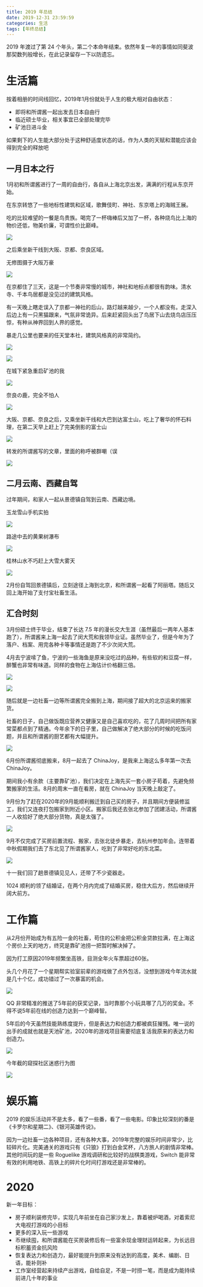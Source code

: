 ```yaml
---
title: 2019 年总结
date: 2019-12-31 23:59:59
categories: 生活
tags: [年终总结]
---
```


2019 年渡过了第 24 个年头，第二个本命年结束。依然年复一年的事情如同斐波那契数列般增长，在此记录留存一下以防遗忘。

<!--more-->

# 生活篇

按着相册的时间线回忆，2019年1月份就处于人生的极大相对自由状态：

* 即将和所谓酱一起出发去日本自由行
* 临近硕士毕业，相关事宜已全部处理完毕
* 矿池日进斗金

如果剩下的人生能大部分处于这种舒适度状态的话，作为人类的天赋和潜能应该会得到完全的释放吧

## 一月日本之行

1月初和所谓酱进行了一周的自由行，各自从上海北京出发，满满的行程从东京开始。

在东京转悠了一些地标性建筑和区域，歌舞伎町、神社、东京塔上的海贼王展。

吃的比较难望的一餐是鸟贵族。喝完了一杯嗨棒后又加了一杯，各种烧鸟比上海的物价还低，物美价廉，可谓性价比巅峰。

![](https://wx3.sinaimg.cn/large/989ea82cgy1gage7crbvbj218w0u0dog.jpg)

之后乘坐新干线到大阪、京都、奈良区域。

无修图摄于大阪万豪

![](https://wx4.sinaimg.cn/large/989ea82cgy1gagunzi0i0j218w0tz4fn.jpg)

在京都住了三天，这是一个节奏非常慢的城市，神社和地标点都很有韵味。清水寺、千本鸟居都是没见过的建筑风格。

有一天晚上瞎走误入了京都一神社的后山，路灯越来越少，一个人都没有。走深入后边上有一只黑猫跟来，气氛非常诡异。后来赶紧回头出了鸟居下山去烧鸟店压压惊，有种从神界回到人界的感觉。

暴走几公里也要来的任天堂本社，建筑风格真的非常简约。

![](https://wx4.sinaimg.cn/large/989ea82cgy1gage13rfvmj20rt0rt119.jpg)

![](https://wx4.sinaimg.cn/large/989ea82cgy1gage7g7tg2j218w0u0wnx.jpg)

在城下紧急重启矿池的我

![](https://wx3.sinaimg.cn/large/989ea82cgy1gaguw8pm67j218w0u0qhh.jpg)

奈良の鹿，完全不怕人

![](https://wx2.sinaimg.cn/large/989ea82cgy1gage0zst0cj213y0u0kjl.jpg)

大阪、京都、奈良之后，又乘坐新干线和大巴到达富士山，吃上了奢华的怀石料理，在第二天早上赶上了完美倒影的富士山

![](https://wx1.sinaimg.cn/large/989ea82cgy1gage19tfwdj21400u01kx.jpg)

转发的所谓酱写的文章，里面的称呼被群嘲（误

![](https://wx2.sinaimg.cn/large/989ea82cgy1gage1qxyagj20ku1120zr.jpg)

## 二月云南、西藏自驾

过年期间，和家人一起从景德镇自驾到云南、西藏边境。

玉龙雪山手机实拍

![](https://wx2.sinaimg.cn/large/989ea82cgy1gage3zstu6j21400u07wi.jpg)

路途中去的黄果树瀑布

![](https://wx3.sinaimg.cn/large/989ea82cgy1gage2rpcgmj21400u0b2a.jpg)

桂林山水不巧赶上大雪大雾天

![](https://wx1.sinaimg.cn/large/989ea82cgy1gage250qfaj21400u0qv5.jpg)

2月份自驾回景德镇后，立刻途径上海到北京，和所谓酱一起看了阿丽塔。随后又回上海开始了支付宝社畜生活。

## 汇合时刻

3月份硕士终于毕业，结束了长达 7.5 年的漫长交大生涯（虽然最后一两年人基本跑了），所谓酱来上海一起去了闵大荒和我领毕业证。虽然毕业了，但是今年为了落户、档案、用完各种卡等事情还是跑了不少次闵大荒。

4月去宁波嗦了鱼，宁波的一些海鱼是原来没吃过的品种，有些软的和豆腐一样，醉蟹也非常有味道。同样的食物在上海估计价格翻三倍。

![](https://wx4.sinaimg.cn/large/989ea82cgy1gagelg6kzej218w0u04cb.jpg)

![](https://wx2.sinaimg.cn/large/989ea82cgy1gagel9ji68j218w0u0n6l.jpg)

随后就是一边社畜一边等所谓酱完全搬到上海，期间接了超大的北京运来的搬家货。

社畜的日子，自己做饭既应营养又健康又是自己喜欢吃的，花了几周时间把所有家常菜都点到了精通。今年余下的日子里，自己做解决了绝大部分的时候的吃饭问题，并且和所谓酱的厨艺都有大幅提升。

![](https://wx1.sinaimg.cn/large/989ea82cgy1gage64mpsaj21400u0kjl.jpg)

6月份所谓酱彻底搬来，8月一起去了 ChinaJoy，是我来上海这么多年第一次去 ChinaJoy。

期间我小有余款（主要靠矿池），我们决定在上海先买一套小房子苟着，先避免频繁搬家的生活。8月的周末一直在看房，就在 ChinaJoy 当天晚上敲定了。

9月份为了赶在2020年的9月能顺利搬迁到自己买的房子，并且期间方便装修监工，我们又连夜打包搬家到附近小区。搬家后我还去张北参加了团建活动，所谓酱一人收拾好了绝大部分货物，真是太强了。

![](https://wx2.sinaimg.cn/large/989ea82cgy1gage6lfkvdj20u01401kx.jpg)

9月不仅完成了买房前置流程、搬家，去张北徒步暴走，去杭州参加年会。连带着中秋假期我们去了东北见了所谓酱家人，吃到了非常好吃的东北菜。

![](https://wx4.sinaimg.cn/large/989ea82cgy1gagelxkhsfj20u01404qq.jpg)

十一我们回了趟景德镇见见人，还带了不少瓷器走。

1024 顺利的领了结婚证，在两个月内完成了结婚买房，稳住大后方，然后继续开阔大前方。

# 工作篇

从2月份开始成为有五险一金的社畜，苟住的公积金把公积金贷款拉满，在上海这个房价上天的地方，终究是靠矿池捞一把暂时解决掉了。

因为打工原因2019年频繁坐高铁，目测全年火车票超过60张。

头几个月花了一个星期帮实验室前辈的游戏做了点外包活，没想到游戏今年流水就是几十个亿，成功错过了一次暴富的机会。

![](https://wx4.sinaimg.cn/large/989ea82cgy1gage5d58wtj21400u0qv5.jpg)

QQ 非常精准的推送了5年前的获奖记录，当时靠那个小玩具哪了几万的奖金。不得不说5年前在线的创造力达到一个巅峰智。

5年后的今天虽然技能熟练度提升，但是表达力和创造力都被疯狂摧残。唯一说的出手的成就也就是天池矿池，2020年的游戏项目需要彻底复活我原来的表达力和创造力。

![](https://wx2.sinaimg.cn/large/989ea82cgy1gage6bjeywj20ku112nl3.jpg)

今年截的窥探社区迷惑行为图

![](https://wx1.sinaimg.cn/large/989ea82cgy1gage0qzporj20b8055q33.jpg)

# 娱乐篇

2019 的娱乐活动并不是太多，看了一些番，看了一些电影。印象比较深刻的番是《卡罗尔和星期二》、《银河英雄传说》。

因为一边社畜一边各种项目，还有各种大事，2019年完整的娱乐时间非常少，比较碎片化。完美通关的游戏只有《只狼》打到白金奖杯，八方旅人的剧情非常棒。其他时间玩的是一些 Roguelike 游戏调研和比较好的战棋类游戏，Switch 能非常有效的利用地铁、高铁上的碎片化时间打游戏还是非常棒的。

# 2020

新一年目标：

* 房子顺利装修完毕，实现几年前坐在自己家沙发上，靠着被炉喝酒，对着索尼大电视打游戏的小目标
* 更多的深入玩一些游戏
* 币继续囤，和所谓酱能在买房装修后有一些富余现金理财运转起来，为长远目标积蓄资金抗风险
* 恢复表达力和创造力，最好能提升到原来没有达到的高度，美术、编剧、日语，能补则补
* 工作室经营起来持续产出游戏，自给自足，不是一时捞一笔，而是成为能持续前进几十年的事业
